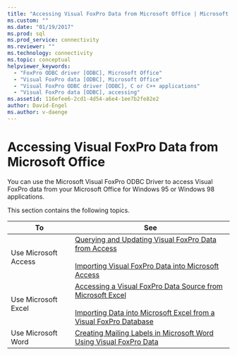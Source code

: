 ```yaml
---
title: "Accessing Visual FoxPro Data from Microsoft Office | Microsoft Docs"
ms.custom: ""
ms.date: "01/19/2017"
ms.prod: sql
ms.prod_service: connectivity
ms.reviewer: ""
ms.technology: connectivity
ms.topic: conceptual
helpviewer_keywords: 
  - "FoxPro ODBC driver [ODBC], Microsoft Office"
  - "Visual FoxPro data [ODBC], Microsoft Office"
  - "Visual FoxPro ODBC driver [ODBC], C or C++ applications"
  - "Visual FoxPro data [ODBC], accessing"
ms.assetid: 116efee6-2cd1-4d54-a6e4-1ee7b2fe82e2
author: David-Engel
ms.author: v-daenge
---
```

# Accessing Visual FoxPro Data from Microsoft Office
You can use the Microsoft Visual FoxPro ODBC Driver to access Visual FoxPro data from your Microsoft Office for Windows 95 or Windows 98 applications.  
  
 This section contains the following topics.  
  
|To|See|  
|--------|---------|  
|Use Microsoft Access|[Querying and Updating Visual FoxPro Data from Access](../../odbc/microsoft/querying-and-updating-visual-foxpro-data-from-microsoft-access.md)<br /><br /> [Importing Visual FoxPro Data into Microsoft Access](../../odbc/microsoft/importing-visual-foxpro-data-into-microsoft-access.md)|  
|Use Microsoft Excel|[Accessing a Visual FoxPro Data Source from Microsoft Excel](../../odbc/microsoft/accessing-a-visual-foxpro-data-source-from-microsoft-excel.md)<br /><br /> [Importing Data into Microsoft Excel from a Visual FoxPro Database](../../odbc/microsoft/importing-data-into-microsoft-excel-from-a-visual-foxpro-database.md)|  
|Use Microsoft Word|[Creating Mailing Labels in Microsoft Word Using Visual FoxPro Data](../../odbc/microsoft/creating-mailing-labels-in-microsoft-word-using-visual-foxpro-data.md)|
